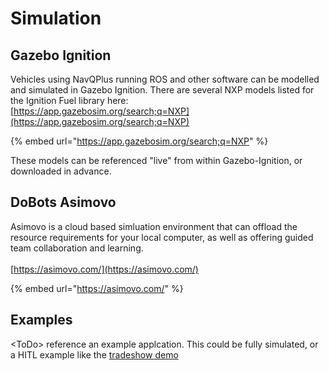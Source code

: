 # Simulation

## Gazebo Ignition

Vehicles using NavQPlus running ROS and other software can be modelled and simulated in Gazebo Ignition. There are several NXP models listed for the Ignition Fuel library here:\
[https://app.gazebosim.org/search;q=NXP](https://app.gazebosim.org/search;q=NXP)

{% embed url="https://app.gazebosim.org/search;q=NXP" %}

These models can be referenced "live" from within Gazebo-Ignition, or downloaded in advance.

## DoBots Asimovo

Asimovo is a cloud based simluation environment that can offload the resource requirements for your local computer, as well as offering guided team collaboration and learning.\
\
[https://asimovo.com/](https://asimovo.com/)

{% embed url="https://asimovo.com/" %}

## Examples

\<ToDo> reference an example applcation. This could be fully simulated, or a HITL example like the [tradeshow demo](../mr-buggy3-demo/mr-buggy3-demo-guide.md)
